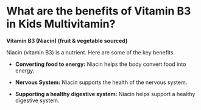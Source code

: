 # What are the benefits of Vitamin B3 in Kids Multivitamin?

**Vitamin B3 (Niacin) (fruit & vegetable sourced)** 

Niacin (vitamin B3) is a nutrient. Here are some of the key benefits. 

- **Converting food to energy:** Niacin helps the body convert food into energy.     

- **Nervous System:** Niacin supports the health of the nervous system. 

- **Supporting a healthy digestive system:** Niacin helps support a healthy digestive system.